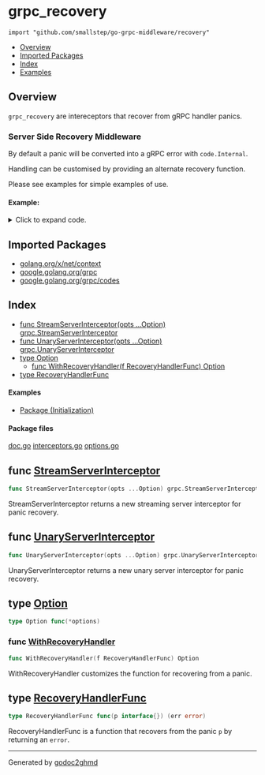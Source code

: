 # grpc_recovery
`import "github.com/smallstep/go-grpc-middleware/recovery"`

* [Overview](#pkg-overview)
* [Imported Packages](#pkg-imports)
* [Index](#pkg-index)
* [Examples](#pkg-examples)

## <a name="pkg-overview">Overview</a>
`grpc_recovery` are intereceptors that recover from gRPC handler panics.

### Server Side Recovery Middleware
By default a panic will be converted into a gRPC error with `code.Internal`.

Handling can be customised by providing an alternate recovery function.

Please see examples for simple examples of use.

#### Example:

<details>
<summary>Click to expand code.</summary>

```go
package grpc_recovery_test

import (
    "github.com/smallstep/go-grpc-middleware"
    "github.com/smallstep/go-grpc-middleware/recovery"
    "google.golang.org/grpc"
)

var (
    customFunc grpc_recovery.RecoveryHandlerFunc
)

// Initialization shows an initialization sequence with a custom recovery handler func.
func Example_initialization() {
    // Shared options for the logger, with a custom gRPC code to log level function.
    opts := []grpc_recovery.Option{
        grpc_recovery.WithRecoveryHandler(customFunc),
    }
    // Create a server. Recovery handlers should typically be last in the chain so that other middleware
    // (e.g. logging) can operate on the recovered state instead of being directly affected by any panic
    _ = grpc.NewServer(
        grpc_middleware.WithUnaryServerChain(
            grpc_recovery.UnaryServerInterceptor(opts...),
        ),
        grpc_middleware.WithStreamServerChain(
            grpc_recovery.StreamServerInterceptor(opts...),
        ),
    )
}
```

</details>

## <a name="pkg-imports">Imported Packages</a>

- [golang.org/x/net/context](https://godoc.org/golang.org/x/net/context)
- [google.golang.org/grpc](https://godoc.org/google.golang.org/grpc)
- [google.golang.org/grpc/codes](https://godoc.org/google.golang.org/grpc/codes)

## <a name="pkg-index">Index</a>
* [func StreamServerInterceptor(opts ...Option) grpc.StreamServerInterceptor](#StreamServerInterceptor)
* [func UnaryServerInterceptor(opts ...Option) grpc.UnaryServerInterceptor](#UnaryServerInterceptor)
* [type Option](#Option)
  * [func WithRecoveryHandler(f RecoveryHandlerFunc) Option](#WithRecoveryHandler)
* [type RecoveryHandlerFunc](#RecoveryHandlerFunc)

#### <a name="pkg-examples">Examples</a>
* [Package (Initialization)](#example__initialization)

#### <a name="pkg-files">Package files</a>
[doc.go](./doc.go) [interceptors.go](./interceptors.go) [options.go](./options.go) 

## <a name="StreamServerInterceptor">func</a> [StreamServerInterceptor](./interceptors.go#L30)
``` go
func StreamServerInterceptor(opts ...Option) grpc.StreamServerInterceptor
```
StreamServerInterceptor returns a new streaming server interceptor for panic recovery.

## <a name="UnaryServerInterceptor">func</a> [UnaryServerInterceptor](./interceptors.go#L16)
``` go
func UnaryServerInterceptor(opts ...Option) grpc.UnaryServerInterceptor
```
UnaryServerInterceptor returns a new unary server interceptor for panic recovery.

## <a name="Option">type</a> [Option](./options.go#L25)
``` go
type Option func(*options)
```

### <a name="WithRecoveryHandler">func</a> [WithRecoveryHandler](./options.go#L28)
``` go
func WithRecoveryHandler(f RecoveryHandlerFunc) Option
```
WithRecoveryHandler customizes the function for recovering from a panic.

## <a name="RecoveryHandlerFunc">type</a> [RecoveryHandlerFunc](./interceptors.go#L13)
``` go
type RecoveryHandlerFunc func(p interface{}) (err error)
```
RecoveryHandlerFunc is a function that recovers from the panic `p` by returning an `error`.

- - -
Generated by [godoc2ghmd](https://github.com/GandalfUK/godoc2ghmd)
